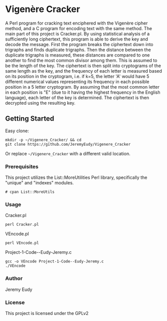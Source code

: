 # Vigenère Cracker
A Perl program for cracking text enciphered with the Vigenère cipher method, and a C program for encoding text with the same method. The main part of this project is Cracker.pl. By using statistical analysis of a sufficiently long ciphertext, this program is able to derive the key and decode the message. First the program breaks the ciphertext down into trigraphs and finds duplicate trigraphs. Then the distance between the duplicate trigraphs is measured, these distances are compared to one another to find the most common divisor among them. This is assumed to be the length of the key. The ciphertext is then split into cryptograms of the same length as the key, and the frequency of each letter is measured based on its position in the cryptogram, i.e. if k=5, the letter 'A' would have 5 different numerical values representing its frequency in each possible position in a 5 letter cryptogram. By assuming that the most common letter in each position is "E" (due to it having the highest frequency in the English language), each letter of the key is determined. The ciphertext is then decrypted using the resulting key.

## Getting Started
Easy clone:
```
mkdir -p ~/Vigenere_Cracker/ && cd
git clone https://github.com/JeremyEudy/Vigenere_Cracker
```
Or replace ```~/Vigenere_Cracker``` with a different valid location.

### Prerequisites
This project utilizes the List::MoreUtilities Perl library, specifically the "unique" and "indexes" modules.
```
# cpan List::MoreUtils
```
### Usage
Cracker.pl
```
perl Cracker.pl
```
VEncode.pl
```
perl VEncode.pl
```
Project-1-Code--Eudy-Jeremy.c
```
gcc -o VEncode Project-1-Code--Eudy-Jeremy.c
./VEncode
```
### Author
Jeremy Eudy

### License
This project is licensed under the GPLv2

